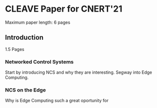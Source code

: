 # CLEAVE Paper for CNERT'21

Maximum paper length: 6 pages

## Introduction

1.5 Pages

### Networked Control Systems

Start by introducing NCS and why they are interesting.
Segway into Edge Computing.

### NCS on the Edge

Why is Edge Computing such a great oportunity for 